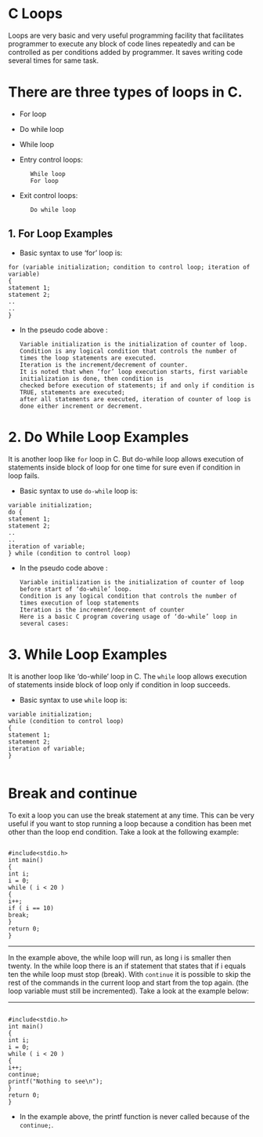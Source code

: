 # C Loops 
Loops are very basic and very useful programming facility that facilitates programmer to execute any
block of code lines repeatedly and can be controlled as per conditions added by programmer. It saves
writing code several times for same task.

# There are three types of loops in C.
-  For loop
- Do while loop
- While loop

- Entry control loops:

         While loop
         For loop
- Exit control loops:

         Do while loop
         
  
  

## 1. For Loop Examples

- Basic syntax to use ‘for’ loop is:
```
for (variable initialization; condition to control loop; iteration of variable)
{
statement 1;
statement 2;
..
..
}
```
- In the pseudo code above :

      Variable initialization is the initialization of counter of loop.
      Condition is any logical condition that controls the number of times the loop statements are executed.
      Iteration is the increment/decrement of counter.
      It is noted that when ‘for’ loop execution starts, first variable initialization is done, then condition is
      checked before execution of statements; if and only if condition is TRUE, statements are executed;
      after all statements are executed, iteration of counter of loop is done either increment or decrement.  
      
  
# 2. Do While Loop Examples

It is another loop like `for` loop in C. But do-while loop allows execution of statements inside block of
loop for one time for sure even if condition in loop fails.

- Basic syntax to use `do-while` loop is:
```
variable initialization;
do {
statement 1;
statement 2;
..
..
iteration of variable;
} while (condition to control loop)
```
- In the pseudo code above :

      Variable initialization is the initialization of counter of loop before start of ‘do-while’ loop.
      Condition is any logical condition that controls the number of times execution of loop statements
      Iteration is the increment/decrement of counter
      Here is a basic C program covering usage of ‘do-while’ loop in several cases:  
      
   
   
# 3. While Loop Examples

It is another loop like ‘do-while’ loop in C.
The `while` loop allows execution of statements inside block of loop only if condition in loop succeeds.

- Basic syntax to use `while` loop is:

```
variable initialization;
while (condition to control loop)
{
statement 1;
statement 2;
iteration of variable;
} 


```






# Break and continue

To exit a loop you can use the break statement at any time. This can be very useful if you want to
stop running a loop because a condition has been met other than the loop end condition. Take a look
at the following example:

```

#include<stdio.h>
int main()
{
int i;
i = 0;
while ( i < 20 )
{
i++;
if ( i == 10)
break;
}
return 0;
}

```
---
In the example above, the while loop will run, as long i is smaller then twenty. In the while loop there
is an if statement that states that if i equals ten the while loop must stop (break).
With `continue` it is possible to skip the rest of the commands in the current loop and start from the top again. (the loop variable must still be incremented). Take a look at the example below:

---
``` 

#include<stdio.h>
int main()
{
int i;
i = 0;
while ( i < 20 )
{
i++;
continue;
printf("Nothing to see\n");
}
return 0;
}

```

- In the example above, the printf function is never called because of the `continue;`.
